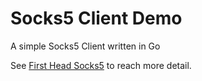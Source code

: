 # Socks5 Client Demo

A simple Socks5 Client written in Go

See [First Head Socks5](http://hankli0130.github.io/post/2023/06/28/first_head_socks5/) to reach more detail.